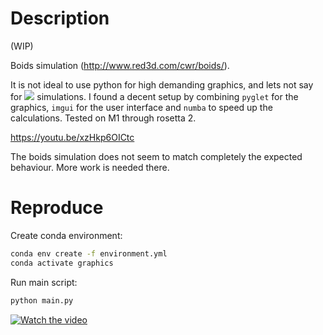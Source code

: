 # Description
(WIP)

Boids simulation (http://www.red3d.com/cwr/boids/).

It is not ideal to use python for high demanding graphics, and lets not say for <img src="https://render.githubusercontent.com/render/math?math=O(n^2)"> simulations. I found a decent setup by combining `pyglet` for the graphics, `imgui` for the user interface and `numba` to speed up the calculations. Tested on M1 through rosetta 2.


https://youtu.be/xzHkp6OICtc

The boids simulation does not seem to match completely the expected behaviour. More work is needed there.

# Reproduce
Create conda environment:
```cmd
conda env create -f environment.yml
conda activate graphics
```
Run main script:
```python
python main.py
```

[![Watch the video](https://img.youtube.com/vi/xzHkp6OICtc/0.jpg)](https://youtu.be/xzHkp6OICtcQ)
